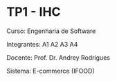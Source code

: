 # TP1 - IHC

Curso: Engenharia de Software

Integrantes:
A1
A2
A3
A4

Docente: Prof. Dr. Andrey Rodrigues

Sistema: E-commerce (IFOOD)

